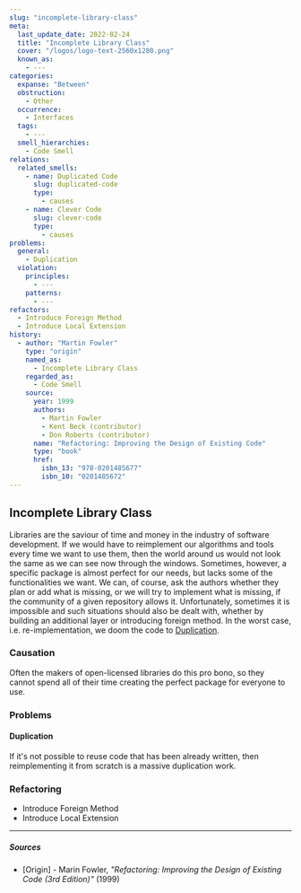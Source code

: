 ```yaml
---
slug: "incomplete-library-class"
meta:
  last_update_date: 2022-02-24
  title: "Incomplete Library Class"
  cover: "/logos/logo-text-2560x1280.png"
  known_as:
    - ---
categories:
  expanse: "Between"
  obstruction:
    - Other
  occurrence:
    - Interfaces
  tags:
    - ---
  smell_hierarchies:
    - Code Smell
relations:
  related_smells:
    - name: Duplicated Code
      slug: duplicated-code
      type:
        - causes
    - name: Clever Code
      slug: clever-code
      type:
        - causes
problems:
  general:
    - Duplication
  violation:
    principles:
      - ---
    patterns:
      - ---
refactors:
  - Introduce Foreign Method
  - Introduce Local Extension
history:
  - author: "Martin Fowler"
    type: "origin"
    named_as:
      - Incomplete Library Class
    regarded_as:
      - Code Smell
    source:
      year: 1999
      authors:
        - Martin Fowler
        - Kent Beck (contributor)
        - Don Roberts (contributor)
      name: "Refactoring: Improving the Design of Existing Code"
      type: "book"
      href:
        isbn_13: "978-0201485677"
        isbn_10: "0201485672"
---
```


## Incomplete Library Class

Libraries are the saviour of time and money in the industry of software development. If we would have to reimplement our algorithms and tools every time we want to use them, then the world around us would not look the same as we can see now through the windows. Sometimes, however, a specific package is almost perfect for our needs, but lacks some of the functionalities we want. We can, of course, ask the authors whether they plan or add what is missing, or we will try to implement what is missing, if the community of a given repository allows it. Unfortunately, sometimes it is impossible and such situations should also be dealt with, whether by building an additional layer or introducing foreign method. In the worst case, i.e. re-implementation, we doom the code to [Duplication](./duplicated-code.md).

### Causation

Often the makers of open-licensed libraries do this pro bono, so they cannot spend all of their time creating the perfect package for everyone to use.

### Problems

#### **Duplication**

If it's not possible to reuse code that has been already written, then reimplementing it from scratch is a massive duplication work.

### Refactoring

- Introduce Foreign Method
- Introduce Local Extension

---

##### Sources

- [Origin] - Marin Fowler, _"Refactoring: Improving the Design of Existing Code (3rd Edition)"_ (1999)
